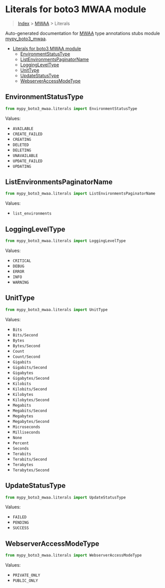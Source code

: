 # Literals for boto3 MWAA module

> [Index](..) > [MWAA](.) > Literals

Auto-generated documentation for
[MWAA](https://boto3.amazonaws.com/v1/documentation/api/latest/reference/services/mwaa.html#MWAA)
type annotations stubs module
[mypy_boto3_mwaa](https://pypi.org/project/mypy-boto3-mwaa/).

- [Literals for boto3 MWAA module](#literals-for-boto3-mwaa-module)
  - [EnvironmentStatusType](#environmentstatustype)
  - [ListEnvironmentsPaginatorName](#listenvironmentspaginatorname)
  - [LoggingLevelType](#loggingleveltype)
  - [UnitType](#unittype)
  - [UpdateStatusType](#updatestatustype)
  - [WebserverAccessModeType](#webserveraccessmodetype)

## EnvironmentStatusType

```python
from mypy_boto3_mwaa.literals import EnvironmentStatusType
```

Values:

- `AVAILABLE`
- `CREATE_FAILED`
- `CREATING`
- `DELETED`
- `DELETING`
- `UNAVAILABLE`
- `UPDATE_FAILED`
- `UPDATING`

## ListEnvironmentsPaginatorName

```python
from mypy_boto3_mwaa.literals import ListEnvironmentsPaginatorName
```

Values:

- `list_environments`

## LoggingLevelType

```python
from mypy_boto3_mwaa.literals import LoggingLevelType
```

Values:

- `CRITICAL`
- `DEBUG`
- `ERROR`
- `INFO`
- `WARNING`

## UnitType

```python
from mypy_boto3_mwaa.literals import UnitType
```

Values:

- `Bits`
- `Bits/Second`
- `Bytes`
- `Bytes/Second`
- `Count`
- `Count/Second`
- `Gigabits`
- `Gigabits/Second`
- `Gigabytes`
- `Gigabytes/Second`
- `Kilobits`
- `Kilobits/Second`
- `Kilobytes`
- `Kilobytes/Second`
- `Megabits`
- `Megabits/Second`
- `Megabytes`
- `Megabytes/Second`
- `Microseconds`
- `Milliseconds`
- `None`
- `Percent`
- `Seconds`
- `Terabits`
- `Terabits/Second`
- `Terabytes`
- `Terabytes/Second`

## UpdateStatusType

```python
from mypy_boto3_mwaa.literals import UpdateStatusType
```

Values:

- `FAILED`
- `PENDING`
- `SUCCESS`

## WebserverAccessModeType

```python
from mypy_boto3_mwaa.literals import WebserverAccessModeType
```

Values:

- `PRIVATE_ONLY`
- `PUBLIC_ONLY`
